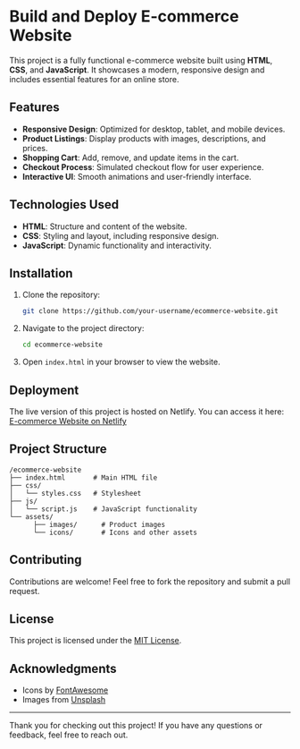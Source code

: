 # Build and Deploy E-commerce Website

This project is a fully functional e-commerce website built using **HTML**, **CSS**, and **JavaScript**. It showcases a modern, responsive design and includes essential features for an online store.

## Features

- **Responsive Design**: Optimized for desktop, tablet, and mobile devices.
- **Product Listings**: Display products with images, descriptions, and prices.
- **Shopping Cart**: Add, remove, and update items in the cart.
- **Checkout Process**: Simulated checkout flow for user experience.
- **Interactive UI**: Smooth animations and user-friendly interface.

## Technologies Used

- **HTML**: Structure and content of the website.
- **CSS**: Styling and layout, including responsive design.
- **JavaScript**: Dynamic functionality and interactivity.

## Installation

1. Clone the repository:
   ```bash
   git clone https://github.com/your-username/ecommerce-website.git
   ```
2. Navigate to the project directory:
   ```bash
   cd ecommerce-website
   ```
3. Open `index.html` in your browser to view the website.

## Deployment

The live version of this project is hosted on Netlify. You can access it here: [E-commerce Website on Netlify](https://kigenmeshack.netlify.app/)

## Project Structure

```
/ecommerce-website
├── index.html       # Main HTML file
├── css/
│   └── styles.css   # Stylesheet
├── js/
│   └── script.js    # JavaScript functionality
└── assets/
      ├── images/      # Product images
      └── icons/       # Icons and other assets
```

## Contributing

Contributions are welcome! Feel free to fork the repository and submit a pull request.

## License

This project is licensed under the [MIT License](LICENSE).

## Acknowledgments

- Icons by [FontAwesome](https://fontawesome.com/)
- Images from [Unsplash](https://unsplash.com/)

---

Thank you for checking out this project! If you have any questions or feedback, feel free to reach out.
